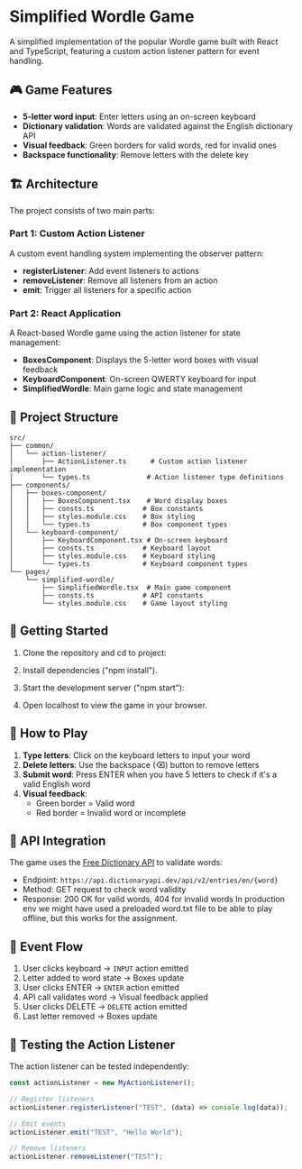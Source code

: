 # Simplified Wordle Game

A simplified implementation of the popular Wordle game built with React and TypeScript, featuring a custom action listener pattern for event handling.

## 🎮 Game Features

- **5-letter word input**: Enter letters using an on-screen keyboard
- **Dictionary validation**: Words are validated against the English dictionary API
- **Visual feedback**: Green borders for valid words, red for invalid ones
- **Backspace functionality**: Remove letters with the delete key

## 🏗️ Architecture

The project consists of two main parts:

### Part 1: Custom Action Listener

A custom event handling system implementing the observer pattern:

- **registerListener**: Add event listeners to actions
- **removeListener**: Remove all listeners from an action
- **emit**: Trigger all listeners for a specific action

### Part 2: React Application

A React-based Wordle game using the action listener for state management:

- **BoxesComponent**: Displays the 5-letter word boxes with visual feedback
- **KeyboardComponent**: On-screen QWERTY keyboard for input
- **SimplifiedWordle**: Main game logic and state management

## 📁 Project Structure

```
src/
├── common/
│   └── action-listener/
│       ├── ActionListener.ts      # Custom action listener implementation
│       └── types.ts              # Action listener type definitions
├── components/
│   ├── boxes-component/
│   │   ├── BoxesComponent.tsx    # Word display boxes
│   │   ├── consts.ts            # Box constants
│   │   ├── styles.module.css    # Box styling
│   │   └── types.ts             # Box component types
│   └── keyboard-component/
│       ├── KeyboardComponent.tsx # On-screen keyboard
│       ├── consts.ts            # Keyboard layout
│       ├── styles.module.css    # Keyboard styling
│       └── types.ts             # Keyboard component types
└── pages/
    └── simplified-wordle/
        ├── SimplifiedWordle.tsx  # Main game component
        ├── consts.ts            # API constants
        └── styles.module.css    # Game layout styling
```

## 🚀 Getting Started

1. Clone the repository and cd to project:

2. Install dependencies ("npm install").

3. Start the development server ("npm start"):

4. Open localhost to view the game in your browser.

## 🎯 How to Play

1. **Type letters**: Click on the keyboard letters to input your word
2. **Delete letters**: Use the backspace (⌫) button to remove letters
3. **Submit word**: Press ENTER when you have 5 letters to check if it's a valid English word
4. **Visual feedback**:
   - Green border = Valid word
   - Red border = Invalid word or incomplete

## 🔧 API Integration

The game uses the [Free Dictionary API](https://dictionaryapi.dev/) to validate words:

- Endpoint: `https://api.dictionaryapi.dev/api/v2/entries/en/{word}`
- Method: GET request to check word validity
- Response: 200 OK for valid words, 404 for invalid words
  In production env we might have used a preloaded word.txt file to be able to play offline, but this works for the assignment.

## 🔄 Event Flow

1. User clicks keyboard → `INPUT` action emitted
2. Letter added to word state → Boxes update
3. User clicks ENTER → `ENTER` action emitted
4. API call validates word → Visual feedback applied
5. User clicks DELETE → `DELETE` action emitted
6. Last letter removed → Boxes update

## 🧪 Testing the Action Listener

The action listener can be tested independently:

```javascript
const actionListener = new MyActionListener();

// Register listeners
actionListener.registerListener("TEST", (data) => console.log(data));

// Emit events
actionListener.emit("TEST", "Hello World");

// Remove listeners
actionListener.removeListener("TEST");
```
